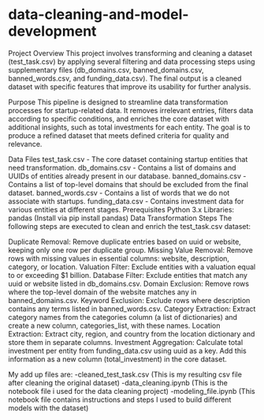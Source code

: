 # data-cleaning-and-model-development

Project Overview
This project involves transforming and cleaning a dataset (test_task.csv) by applying several filtering and data processing steps using supplementary files (db_domains.csv, banned_domains.csv, banned_words.csv, and funding_data.csv). The final output is a cleaned dataset with specific features that improve its usability for further analysis.

Purpose
This pipeline is designed to streamline data transformation processes for startup-related data. It removes irrelevant entries, filters data according to specific conditions, and enriches the core dataset with additional insights, such as total investments for each entity. The goal is to produce a refined dataset that meets defined criteria for quality and relevance.

Data Files
test_task.csv - The core dataset containing startup entities that need transformation.
db_domains.csv - Contains a list of domains and UUIDs of entities already present in our database.
banned_domains.csv - Contains a list of top-level domains that should be excluded from the final dataset.
banned_words.csv - Contains a list of words that we do not associate with startups.
funding_data.csv - Contains investment data for various entities at different stages.
Prerequisites
Python 3.x
Libraries: pandas (Install via pip install pandas)
Data Transformation Steps
The following steps are executed to clean and enrich the test_task.csv dataset:

Duplicate Removal: Remove duplicate entries based on uuid or website, keeping only one row per duplicate group.
Missing Value Removal: Remove rows with missing values in essential columns: website, description, category, or location.
Valuation Filter: Exclude entities with a valuation equal to or exceeding $1 billion.
Database Filter: Exclude entities that match any uuid or website listed in db_domains.csv.
Domain Exclusion: Remove rows where the top-level domain of the website matches any in banned_domains.csv.
Keyword Exclusion: Exclude rows where description contains any terms listed in banned_words.csv.
Category Extraction: Extract category names from the categories column (a list of dictionaries) and create a new column, categories_list, with these names.
Location Extraction: Extract city, region, and country from the location dictionary and store them in separate columns.
Investment Aggregation: Calculate total investment per entity from funding_data.csv using uuid as a key. Add this information as a new column (total_investment) in the core dataset.

My add up files are:
-cleaned_test_task.csv (This is my resulting csv file after cleaning the original dataset)
-data_cleaning.ipynb (This is the notebook file i used for the data cleaning project)
-modeling_file.ipynb (This notebook file contains instructions and steps I used to build different models with the dataset)

